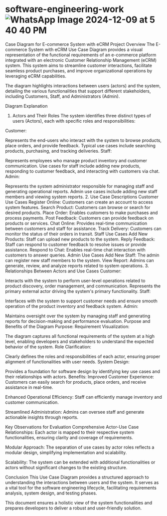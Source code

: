 # software-engineering-work![WhatsApp Image 2024-12-09 at 5 40 40 PM](https://github.com/user-attachments/assets/763ebe27-5c70-404c-bce5-d7a357629b4d)
 Case Diagram for E-commerce System with eCRM
Project Overview
The E-commerce System with eCRM Use Case Diagram provides a visual representation of the functional requirements of an e-commerce platform integrated with an electronic Customer Relationship Management (eCRM) system. This system aims to streamline customer interactions, facilitate seamless product purchases, and improve organizational operations by leveraging eCRM capabilities.

The diagram highlights interactions between users (actors) and the system, detailing the various functionalities that support different stakeholders, including Customers, Staff, and Administrators (Admin).

Diagram Explanation
1. Actors and Their Roles
The system identifies three distinct types of users (Actors), each with specific roles and responsibilities:

Customer:

Represents the end-users who interact with the system to browse products, place orders, and provide feedback.
Typical use cases include searching products, purchasing, and tracking deliveries.
Staff:

Represents employees who manage product inventory and customer communication.
Use cases for staff include adding new products, responding to customer feedback, and interacting with customers via chat.
Admin:

Represents the system administrator responsible for managing staff and generating operational reports.
Admin use cases include adding new staff members and viewing system reports.
2. Use Case Descriptions
Customer Use Cases
Register Online: Customers can create an account to access system features.
Search Product: Customers can browse or search for desired products.
Place Order: Enables customers to make purchases and process payments.
Post Feedback: Customers can provide feedback on products or services.
Chat Online: Provides real-time communication between customers and staff for assistance.
Track Delivery: Customers can monitor the status of their orders in transit.
Staff Use Cases
Add New Products: Staff can upload new products to the system.
Reply Feedback: Staff can respond to customer feedback to resolve issues or provide assistance.
Respond to Chat: Enables real-time chat interaction with customers to answer queries.
Admin Use Cases
Add New Staff: The admin can register new staff members to the system.
View Report: Admins can generate, review, and analyze reports related to system operations.
3. Relationships Between Actors and Use Cases
Customer:

Interacts with the system to perform user-level operations related to product discovery, order management, and communication.
Represents the primary external actor driving the system's primary functionality.
Staff:

Interfaces with the system to support customer needs and ensure smooth operation of the product inventory and feedback system.
Admin:

Maintains oversight over the system by managing staff and generating reports for decision-making and performance evaluation.
Purpose and Benefits of the Diagram
Purpose:
Requirement Visualization:

The diagram captures all functional requirements of the system at a high level, enabling developers and stakeholders to understand the expected behavior of the system.
Role Clarification:

Clearly defines the roles and responsibilities of each actor, ensuring proper alignment of functionalities with user needs.
System Design:

Provides a foundation for software design by identifying key use cases and their relationships with actors.
Benefits:
Improved Customer Experience: Customers can easily search for products, place orders, and receive assistance in real-time.

Enhanced Operational Efficiency: Staff can efficiently manage inventory and customer communication.

Streamlined Administration: Admins can oversee staff and generate actionable insights through reports.

Key Observations for Evaluation
Comprehensive Actor-Use Case Relationships: Each actor is mapped to their respective system functionalities, ensuring clarity and coverage of requirements.

Modular Approach: The separation of use cases by actor roles reflects a modular design, simplifying implementation and scalability.

Scalability: The system can be extended with additional functionalities or actors without significant changes to the existing structure.

Conclusion
This Use Case Diagram provides a structured approach to understanding the interactions between users and the system. It serves as a vital tool for the software engineering lifecycle, facilitating requirements analysis, system design, and testing phases.

This document ensures a holistic view of the system functionalities and prepares developers to deliver a robust and user-friendly solution.

